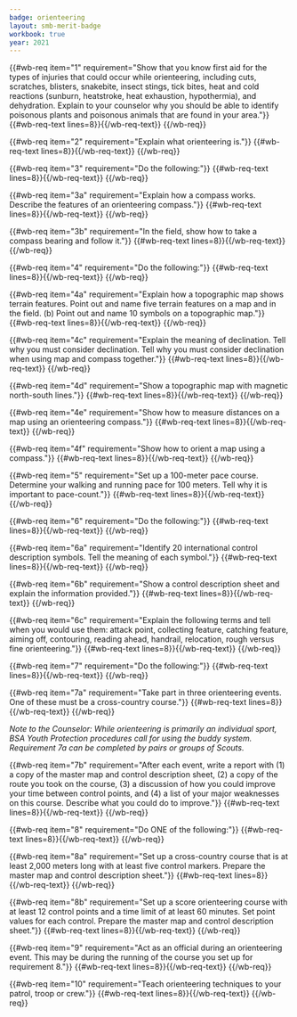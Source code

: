 ```yaml
---
badge: orienteering
layout: smb-merit-badge
workbook: true
year: 2021
---
```



{{#wb-req item="1" requirement="Show that you know first aid for the types of injuries that could occur while orienteering, including cuts, scratches, blisters, snakebite, insect stings, tick bites, heat and cold reactions (sunburn, heatstroke, heat exhaustion, hypothermia), and dehydration. Explain to your counselor why you should be able to identify poisonous plants and poisonous animals that are found in your area."}}
{{#wb-req-text lines=8}}{{/wb-req-text}}
{{/wb-req}}

{{#wb-req item="2" requirement="Explain what orienteering is."}}
{{#wb-req-text lines=8}}{{/wb-req-text}}
{{/wb-req}}

{{#wb-req item="3" requirement="Do the following:"}}
{{#wb-req-text lines=8}}{{/wb-req-text}}
{{/wb-req}}

{{#wb-req item="3a" requirement="Explain how a compass works. Describe the features of an orienteering compass."}}
{{#wb-req-text lines=8}}{{/wb-req-text}}
{{/wb-req}}

{{#wb-req item="3b" requirement="In the field, show how to take a compass bearing and follow it."}}
{{#wb-req-text lines=8}}{{/wb-req-text}}
{{/wb-req}}

{{#wb-req item="4" requirement="Do the following:"}}
{{#wb-req-text lines=8}}{{/wb-req-text}}
{{/wb-req}}

{{#wb-req item="4a" requirement="Explain how a topographic map shows terrain features. Point out and name five terrain features on a map and in the field. (b) Point out and name 10 symbols on a topographic map."}}
{{#wb-req-text lines=8}}{{/wb-req-text}}
{{/wb-req}}

{{#wb-req item="4c" requirement="Explain the meaning of declination. Tell why you must consider declination. Tell why you must consider declination when using map and compass together."}}
{{#wb-req-text lines=8}}{{/wb-req-text}}
{{/wb-req}}

{{#wb-req item="4d" requirement="Show a topographic map with magnetic north-south lines."}}
{{#wb-req-text lines=8}}{{/wb-req-text}}
{{/wb-req}}

{{#wb-req item="4e" requirement="Show how to measure distances on a map using an orienteering compass."}}
{{#wb-req-text lines=8}}{{/wb-req-text}}
{{/wb-req}}

{{#wb-req item="4f" requirement="Show how to orient a map using a compass."}}
{{#wb-req-text lines=8}}{{/wb-req-text}}
{{/wb-req}}

{{#wb-req item="5" requirement="Set up a 100-meter pace course. Determine your walking and running pace for 100 meters. Tell why it is important to pace-count."}}
{{#wb-req-text lines=8}}{{/wb-req-text}}
{{/wb-req}}

{{#wb-req item="6" requirement="Do the following:"}}
{{#wb-req-text lines=8}}{{/wb-req-text}}
{{/wb-req}}

{{#wb-req item="6a" requirement="Identify 20 international control description symbols. Tell the meaning of each symbol."}}
{{#wb-req-text lines=8}}{{/wb-req-text}}
{{/wb-req}}

{{#wb-req item="6b" requirement="Show a control description sheet and explain the information provided."}}
{{#wb-req-text lines=8}}{{/wb-req-text}}
{{/wb-req}}

{{#wb-req item="6c" requirement="Explain the following terms and tell when you would use them: attack point, collecting feature, catching feature, aiming off, contouring, reading ahead, handrail, relocation, rough versus fine orienteering."}}
{{#wb-req-text lines=8}}{{/wb-req-text}}
{{/wb-req}}

{{#wb-req item="7" requirement="Do the following:"}}
{{#wb-req-text lines=8}}{{/wb-req-text}}
{{/wb-req}}

{{#wb-req item="7a" requirement="Take part in three orienteering events. One of these must be a cross-country course."}}
{{#wb-req-text lines=8}}{{/wb-req-text}}
{{/wb-req}}

*Note to the Counselor: While orienteering is primarily an individual sport, BSA Youth Protection procedures call for using the buddy system. Requirement 7a can be completed by pairs or groups of Scouts.*

{{#wb-req item="7b" requirement="After each event, write a report with (1) a copy of the master map and control description sheet, (2) a copy of the route you took on the course, (3) a discussion of how you could improve your time between control points, and (4) a list of your major weaknesses on this course. Describe what you could do to improve."}}
{{#wb-req-text lines=8}}{{/wb-req-text}}
{{/wb-req}}

{{#wb-req item="8" requirement="Do ONE of the following:"}}
{{#wb-req-text lines=8}}{{/wb-req-text}}
{{/wb-req}}

{{#wb-req item="8a" requirement="Set up a cross-country course that is at least 2,000 meters long with at least five control markers. Prepare the master map and control description sheet."}}
{{#wb-req-text lines=8}}{{/wb-req-text}}
{{/wb-req}}

{{#wb-req item="8b" requirement="Set up a score orienteering course with at least 12 control points and a time limit of at least 60 minutes. Set point values for each control. Prepare the master map and control description sheet."}}
{{#wb-req-text lines=8}}{{/wb-req-text}}
{{/wb-req}}

{{#wb-req item="9" requirement="Act as an official during an orienteering event. This may be during the running of the course you set up for requirement 8."}}
{{#wb-req-text lines=8}}{{/wb-req-text}}
{{/wb-req}}

{{#wb-req item="10" requirement="Teach orienteering techniques to your patrol, troop or crew."}}
{{#wb-req-text lines=8}}{{/wb-req-text}}
{{/wb-req}}
